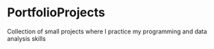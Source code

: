 # PortfolioProjects

Collection of small projects where I practice my programming and data analysis skills
